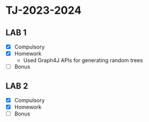 # TJ-2023-2024
## LAB 1
  - [x] Compulsory
  - [x] Homework
    - Used Graph4J APIs for generating random trees
  - [ ] Bonus

## LAB 2
  - [x] Compulsory
  - [x] Homework
  - [ ] Bonus

